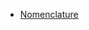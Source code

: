 * [Nomenclature](https://docs.google.com/spreadsheets/d/1p5C5kdDc0IV1wOAVSdQMcBeEWhr3lK4UYIykDrwZ5oo)